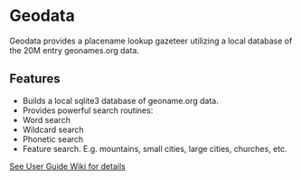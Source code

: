 # Geodata 
Geodata provides a placename lookup gazeteer utilizing a local database of the 20M entry geonames.org data.   

<a name="features"></a>
## Features  
* Builds a local sqlite3 database of geoname.org data.   
* Provides powerful search routines:   
* Word search   
* Wildcard search   
* Phonetic search   
* Feature search.  E.g. mountains, small cities, large cities, churches, etc. 
   
[See User Guide Wiki for details](https://github.com/corb555/Geodata/wiki/User-Guide)
